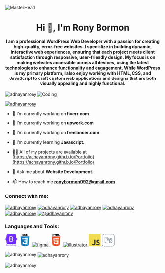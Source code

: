 ![MasterHead](https://media.licdn.com/dms/image/D4D12AQE1ioPOFoNVCw/article-cover_image-shrink_600_2000/0/1679083748046?e=2147483647&v=beta&t=6pAfb6fO3GI0uXsLmzKqlZNtlv8FZrswVQODH-prBvY)



<h1 align="center">Hi 👋, I'm Rony Bormon</h1>
<h4 align="center">I am a professional WordPress Web Developer with a passion for creating high-quality, error-free websites. I specialize in building dynamic, interactive web experiences, ensuring that each project meets client satisfaction through responsive, user-friendly design. My focus is on making websites accessible across all devices, using the latest technologies to enhance functionality and engagement. While WordPress is my primary platform, I also enjoy working with HTML, CSS, and JavaScript to craft custom web applications and designs that are both visually appealing and highly functional.</h4>


<img align="right" alt="Coding" width="400" src="https://cdn.dribbble.com/users/1162077/screenshots/3848914/programmer.gif">



<p align="left"> <img src="https://komarev.com/ghpvc/?username=adhayanrony&label=Profile%20views&color=0e75b6&style=flat" alt="adhayanrony" /> </p>

<p align="left"> <a href="https://www.linkedin.com/in/adhayanrony" target="blank"><img src="https://raw.githubusercontent.com/rahuldkjain/github-profile-readme-generator/master/src/images/icons/Social/linked-in-alt.svg" alt="adhayanrony" height="30" width="40" /> </a> </p>

- 🔭 I’m currently working on **fiverr.com**

- 🔭 I’m currently working on **upwork.com**

- 🔭 I’m currently working on **freelancer.com**

- 🌱 I’m currently learning **Javascript.**

- 👨‍💻 All of my projects are available at [https://adhayanrony.github.io/Portfolio](https://adhayanrony.github.io/Portfolio)

- 💬 Ask me about **Website Development.**

- 📫 How to reach me **ronybormon092@gmail.com**

<h3 align="left">Connect with me:</h3>
<p align="left">
<a href="https://twitter.com/adhayanrony" target="blank"><img align="center" src="https://raw.githubusercontent.com/rahuldkjain/github-profile-readme-generator/master/src/images/icons/Social/twitter.svg" alt="adhayanrony" height="30" width="40" /></a>
<a href="https://linkedin.com/in/adhayanrony" target="blank"><img align="center" src="https://raw.githubusercontent.com/rahuldkjain/github-profile-readme-generator/master/src/images/icons/Social/linked-in-alt.svg" alt="adhayanrony" height="30" width="40" /></a>
<a href="https://fb.com/adhayanrony" target="blank"><img align="center" src="https://raw.githubusercontent.com/rahuldkjain/github-profile-readme-generator/master/src/images/icons/Social/facebook.svg" alt="adhayanrony" height="30" width="40" /></a>
<a href="https://instagram.com/adhayanrony" target="blank"><img align="center" src="https://raw.githubusercontent.com/rahuldkjain/github-profile-readme-generator/master/src/images/icons/Social/instagram.svg" alt="adhayanrony" height="30" width="40" /></a>
<a href="https://www.behance.net/adhayanrony" target="blank"><img align="center" src="https://raw.githubusercontent.com/rahuldkjain/github-profile-readme-generator/master/src/images/icons/Social/behance.svg" alt="adhayanrony" height="30" width="40" /></a>
<a href="https://www.youtube.com/c/@adhayanrony" target="blank"><img align="center" src="https://raw.githubusercontent.com/rahuldkjain/github-profile-readme-generator/master/src/images/icons/Social/youtube.svg" alt="@adhayanrony" height="30" width="40" /></a>
</p>

<h3 align="left">Languages and Tools:</h3>
<p align="left"> <a href="https://getbootstrap.com" target="_blank" rel="noreferrer"> <img src="https://raw.githubusercontent.com/devicons/devicon/master/icons/bootstrap/bootstrap-plain-wordmark.svg" alt="bootstrap" width="40" height="40"/> </a> <a href="https://www.w3schools.com/css/" target="_blank" rel="noreferrer"> <img src="https://raw.githubusercontent.com/devicons/devicon/master/icons/css3/css3-original-wordmark.svg" alt="css3" width="40" height="40"/> </a> <a href="https://www.figma.com/" target="_blank" rel="noreferrer"> <img src="https://www.vectorlogo.zone/logos/figma/figma-icon.svg" alt="figma" width="40" height="40"/> </a> <a href="https://www.w3.org/html/" target="_blank" rel="noreferrer"> <img src="https://raw.githubusercontent.com/devicons/devicon/master/icons/html5/html5-original-wordmark.svg" alt="html5" width="40" height="40"/> </a> <a href="https://www.adobe.com/in/products/illustrator.html" target="_blank" rel="noreferrer"> <img src="https://www.vectorlogo.zone/logos/adobe_illustrator/adobe_illustrator-icon.svg" alt="illustrator" width="40" height="40"/> </a> <a href="https://developer.mozilla.org/en-US/docs/Web/JavaScript" target="_blank" rel="noreferrer"> <img src="https://raw.githubusercontent.com/devicons/devicon/master/icons/javascript/javascript-original.svg" alt="javascript" width="40" height="40"/> </a> <a href="https://www.photoshop.com/en" target="_blank" rel="noreferrer"> <img src="https://raw.githubusercontent.com/devicons/devicon/master/icons/photoshop/photoshop-line.svg" alt="photoshop" width="40" height="40"/> </a> </p>

<p><img align="left" src="https://github-readme-stats.vercel.app/api/top-langs?username=adhayanrony&show_icons=true&locale=en&layout=compact" alt="adhayanrony" /></p>

<p>&nbsp;<img align="center" src="https://github-readme-stats.vercel.app/api?username=adhayanrony&show_icons=true&locale=en" alt="adhayanrony" /></p>

<p><img align="center" src="https://github-readme-streak-stats.herokuapp.com/?user=adhayanrony&" alt="adhayanrony" /></p>
